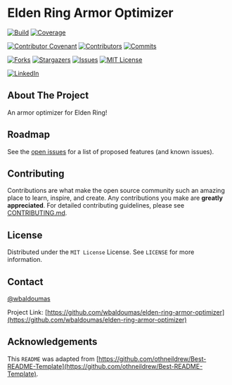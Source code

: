 # Elden Ring Armor Optimizer

[![Build][github-checks-shield]][github-checks-url]
[![Coverage][coverage-shield]][coverage-url]

[![Contributor Covenant][contributor-covenant-shield]][contributor-covenant-url]
[![Contributors][contributors-shield]][contributors-url]
[![Commits][last-commit-shield]][last-commit-url]

[![Forks][forks-shield]][forks-url]
[![Stargazers][stars-shield]][stars-url]
[![Issues][issues-shield]][issues-url]
[![MIT License][license-shield]][license-url]

[![LinkedIn][linkedin-shield]][linkedin-url]

## About The Project

An armor optimizer for Elden Ring!

## Roadmap

See the [open issues](https://github.com/wbaldoumas/elden-ring-armor-optimizer/issues) for a list of proposed features (and known issues).

## Contributing

Contributions are what make the open source community such an amazing place to learn, inspire, and create. Any contributions you make are **greatly appreciated**. For detailed contributing guidelines, please see [CONTRIBUTING.md](CONTRIBUTING.md).

## License

Distributed under the `MIT License` License. See `LICENSE` for more information.

## Contact

[@wbaldoumas](https://github.com/wbaldoumas)

Project Link: [https://github.com/wbaldoumas/elden-ring-armor-optimizer](https://github.com/wbaldoumas/elden-ring-armor-optimizer)

## Acknowledgements

This `README` was adapted from
[https://github.com/othneildrew/Best-README-Template](https://github.com/othneildrew/Best-README-Template).

<!-- MARKDOWN LINKS & IMAGES -->
<!-- https://www.markdownguide.org/basic-syntax/#reference-style-links -->
[contributors-shield]: https://img.shields.io/github/contributors/wbaldoumas/elden-ring-armor-optimizer.svg?style=for-the-badge
[contributors-url]: https://github.com/wbaldoumas/elden-ring-armor-optimizer/graphs/contributors
[contributor-covenant-shield]: https://img.shields.io/badge/Contributor%20Covenant-2.1-4baaaa.svg?style=for-the-badge
[contributor-covenant-url]: https://github.com/wbaldoumas/elden-ring-armor-optimizer/blob/main/CODE_OF_CONDUCT.md
[forks-shield]: https://img.shields.io/github/forks/wbaldoumas/elden-ring-armor-optimizer.svg?style=for-the-badge
[forks-url]: https://github.com/wbaldoumas/elden-ring-armor-optimizer/network/members
[stars-shield]: https://img.shields.io/github/stars/wbaldoumas/elden-ring-armor-optimizer.svg?style=for-the-badge
[stars-url]: https://github.com/wbaldoumas/elden-ring-armor-optimizer/stargazers
[issues-shield]: https://img.shields.io/github/issues/wbaldoumas/elden-ring-armor-optimizer.svg?style=for-the-badge
[issues-url]: https://github.com/wbaldoumas/elden-ring-armor-optimizer/issues
[license-shield]: https://img.shields.io/github/license/wbaldoumas/elden-ring-armor-optimizer.svg?style=for-the-badge
[license-url]: https://github.com/wbaldoumas/elden-ring-armor-optimizer/blob/main/LICENSE
[linkedin-shield]: https://img.shields.io/badge/-LinkedIn-black.svg?style=for-the-badge&logo=linkedin&colorB=555
[linkedin-url]: https://linkedin.com/in/williambaldoumas
[github-checks-shield]: https://img.shields.io/github/checks-status/wbaldoumas/elden-ring-armor-optimizer/main?style=for-the-badge
[github-checks-url]: https://github.com/wbaldoumas/elden-ring-armor-optimizer/actions
[coverage-shield]: https://img.shields.io/codecov/c/github/wbaldoumas/elden-ring-armor-optimizer?style=for-the-badge
[coverage-url]: https://app.codecov.io/gh/wbaldoumas/elden-ring-armor-optimizer/branch/main
[last-commit-shield]: https://img.shields.io/github/last-commit/wbaldoumas/elden-ring-armor-optimizer?style=for-the-badge
[last-commit-url]: https://github.com/wbaldoumas/elden-ring-armor-optimizer/commits/main
